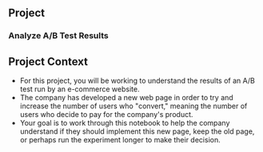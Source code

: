 ## Project 
### Analyze A/B Test Results

## Project Context
- For this project, you will be working to understand the results of an A/B test run by an e-commerce website.
- The company has developed a new web page in order to try and increase the number of users who "convert," meaning the number of users who decide to pay for the company's product.
- Your goal is to work through this notebook to help the company understand if they should implement this new page, keep the old page, or perhaps run the experiment longer to make their decision.
